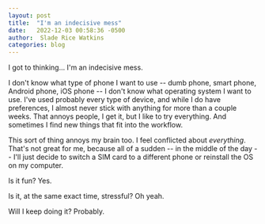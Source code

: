 ```yaml
---
layout: post
title:  "I'm an indecisive mess"
date:   2022-12-03 00:58:36 -0500
author:  Slade Rice Watkins
categories: blog
---
```


I got to thinking... I'm an indecisive mess. 

I don't know what type of phone I want to use -- dumb phone, smart phone, Android phone, iOS phone -- I don't know what operating system I want to use. I've used probably every type of device, and while I do have preferences, I almost never stick with anything for more than a couple weeks. That annoys people, I get it, but I like to try everything. And sometimes I find new things that fit into the workflow.

This sort of thing annoys my brain too. I feel conflicted about *everything*. That's not great for me, because all of a sudden -- in the middle of the day -- I'll just decide to switch a SIM card to a different phone or reinstall the OS on my computer.

Is it fun? Yes. 

Is it, at the same exact time, stressful? Oh yeah.

Will I keep doing it? Probably.